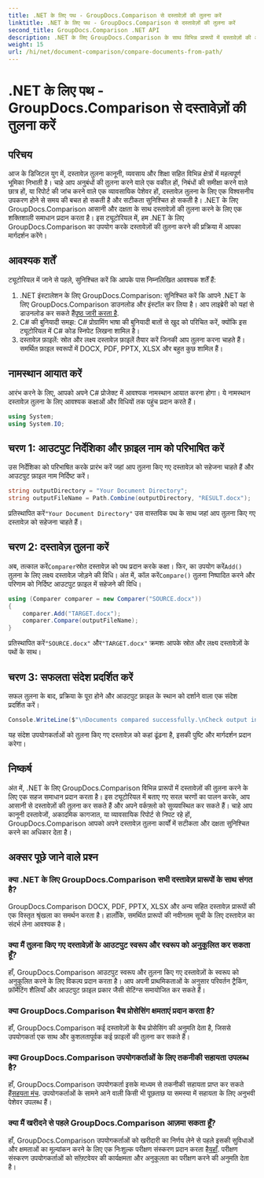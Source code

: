 ```yaml
---
title: .NET के लिए पथ - GroupDocs.Comparison से दस्तावेज़ों की तुलना करें
linktitle: .NET के लिए पथ - GroupDocs.Comparison से दस्तावेज़ों की तुलना करें
second_title: GroupDocs.Comparison .NET API
description: .NET के लिए GroupDocs.Comparison के साथ विभिन्न प्रारूपों में दस्तावेज़ों की आसानी से तुलना करें। समय बचाएं और कानूनी, शैक्षणिक और व्यावसायिक कार्यों में सटीकता सुनिश्चित करें।
weight: 15
url: /hi/net/document-comparison/compare-documents-from-path/
---
```


# .NET के लिए पथ - GroupDocs.Comparison से दस्तावेज़ों की तुलना करें

## परिचय
आज के डिजिटल युग में, दस्तावेज़ तुलना कानूनी, व्यवसाय और शिक्षा सहित विभिन्न क्षेत्रों में महत्वपूर्ण भूमिका निभाती है। चाहे आप अनुबंधों की तुलना करने वाले एक वकील हों, निबंधों की समीक्षा करने वाले छात्र हों, या रिपोर्ट की जांच करने वाले एक व्यावसायिक पेशेवर हों, दस्तावेज़ तुलना के लिए एक विश्वसनीय उपकरण होने से समय की बचत हो सकती है और सटीकता सुनिश्चित हो सकती है। .NET के लिए GroupDocs.Comparison आसानी और दक्षता के साथ दस्तावेज़ों की तुलना करने के लिए एक शक्तिशाली समाधान प्रदान करता है। इस ट्यूटोरियल में, हम .NET के लिए GroupDocs.Comparison का उपयोग करके दस्तावेज़ों की तुलना करने की प्रक्रिया में आपका मार्गदर्शन करेंगे।
## आवश्यक शर्तें
ट्यूटोरियल में जाने से पहले, सुनिश्चित करें कि आपके पास निम्नलिखित आवश्यक शर्तें हैं:
1. .NET इंस्टालेशन के लिए GroupDocs.Comparison: सुनिश्चित करें कि आपने .NET के लिए GroupDocs.Comparison डाउनलोड और इंस्टॉल कर लिया है। आप लाइब्रेरी को यहां से डाउनलोड कर सकते हैं[पृष्ठ जारी करता है](https://releases.groupdocs.com/comparison/net/).
2. C# की बुनियादी समझ: C# प्रोग्रामिंग भाषा की बुनियादी बातों से खुद को परिचित करें, क्योंकि इस ट्यूटोरियल में C# कोड स्निपेट लिखना शामिल है।
3. दस्तावेज़ फ़ाइलें: स्रोत और लक्ष्य दस्तावेज़ फ़ाइलें तैयार करें जिनकी आप तुलना करना चाहते हैं। समर्थित फ़ाइल स्वरूपों में DOCX, PDF, PPTX, XLSX और बहुत कुछ शामिल हैं।

## नामस्थान आयात करें
आरंभ करने के लिए, आपको अपने C# प्रोजेक्ट में आवश्यक नामस्थान आयात करना होगा। ये नामस्थान दस्तावेज़ तुलना के लिए आवश्यक कक्षाओं और विधियों तक पहुंच प्रदान करते हैं।
```csharp
using System;
using System.IO;
```
## चरण 1: आउटपुट निर्देशिका और फ़ाइल नाम को परिभाषित करें
उस निर्देशिका को परिभाषित करके प्रारंभ करें जहां आप तुलना किए गए दस्तावेज़ को सहेजना चाहते हैं और आउटपुट फ़ाइल नाम निर्दिष्ट करें।
```csharp
string outputDirectory = "Your Document Directory";
string outputFileName = Path.Combine(outputDirectory, "RESULT.docx");
```
 प्रतिस्थापित करें`"Your Document Directory"` उस वास्तविक पथ के साथ जहां आप तुलना किए गए दस्तावेज़ को सहेजना चाहते हैं।
## चरण 2: दस्तावेज़ तुलना करें
 अब, तत्काल करें`Comparer`स्रोत दस्तावेज़ को पथ प्रदान करके कक्षा। फिर, का उपयोग करें`Add()` तुलना के लिए लक्ष्य दस्तावेज़ जोड़ने की विधि। अंत में, कॉल करें`Compare()` तुलना निष्पादित करने और परिणाम को निर्दिष्ट आउटपुट फ़ाइल में सहेजने की विधि।
```csharp
using (Comparer comparer = new Comparer("SOURCE.docx"))
{
    comparer.Add("TARGET.docx");
    comparer.Compare(outputFileName);
}
```
 प्रतिस्थापित करें`"SOURCE.docx"` और`"TARGET.docx"` क्रमशः आपके स्रोत और लक्ष्य दस्तावेज़ों के पथों के साथ।
## चरण 3: सफलता संदेश प्रदर्शित करें
सफल तुलना के बाद, प्रक्रिया के पूरा होने और आउटपुट फ़ाइल के स्थान को दर्शाने वाला एक संदेश प्रदर्शित करें।
```csharp
Console.WriteLine($"\nDocuments compared successfully.\nCheck output in {outputDirectory}.");
```
यह संदेश उपयोगकर्ताओं को तुलना किए गए दस्तावेज़ को कहां ढूंढना है, इसकी पुष्टि और मार्गदर्शन प्रदान करेगा।

## निष्कर्ष
अंत में, .NET के लिए GroupDocs.Comparison विभिन्न प्रारूपों में दस्तावेज़ों की तुलना करने के लिए एक सहज समाधान प्रदान करता है। इस ट्यूटोरियल में बताए गए सरल चरणों का पालन करके, आप आसानी से दस्तावेज़ों की तुलना कर सकते हैं और अपने वर्कफ़्लो को सुव्यवस्थित कर सकते हैं। चाहे आप कानूनी दस्तावेजों, अकादमिक कागजात, या व्यावसायिक रिपोर्ट से निपट रहे हों, GroupDocs.Comparison आपको अपने दस्तावेज़ तुलना कार्यों में सटीकता और दक्षता सुनिश्चित करने का अधिकार देता है।
## अक्सर पूछे जाने वाले प्रश्न
### क्या .NET के लिए GroupDocs.Comparison सभी दस्तावेज़ प्रारूपों के साथ संगत है?
GroupDocs.Comparison DOCX, PDF, PPTX, XLSX और अन्य सहित दस्तावेज़ प्रारूपों की एक विस्तृत श्रृंखला का समर्थन करता है। हालाँकि, समर्थित प्रारूपों की नवीनतम सूची के लिए दस्तावेज़ का संदर्भ लेना आवश्यक है।
### क्या मैं तुलना किए गए दस्तावेज़ों के आउटपुट स्वरूप और स्वरूप को अनुकूलित कर सकता हूँ?
हाँ, GroupDocs.Comparison आउटपुट स्वरूप और तुलना किए गए दस्तावेज़ों के स्वरूप को अनुकूलित करने के लिए विकल्प प्रदान करता है। आप अपनी प्राथमिकताओं के अनुसार परिवर्तन ट्रैकिंग, फ़ॉर्मेटिंग शैलियाँ और आउटपुट फ़ाइल प्रकार जैसी सेटिंग्स समायोजित कर सकते हैं।
### क्या GroupDocs.Comparison बैच प्रोसेसिंग क्षमताएं प्रदान करता है?
हाँ, GroupDocs.Comparison कई दस्तावेज़ों के बैच प्रोसेसिंग की अनुमति देता है, जिससे उपयोगकर्ता एक साथ और कुशलतापूर्वक कई फ़ाइलों की तुलना कर सकते हैं।
### क्या GroupDocs.Comparison उपयोगकर्ताओं के लिए तकनीकी सहायता उपलब्ध है?
 हाँ, GroupDocs.Comparison उपयोगकर्ता इसके माध्यम से तकनीकी सहायता प्राप्त कर सकते हैं[सहयता मंच](https://forum.groupdocs.com/c/comparison/12). उपयोगकर्ताओं के सामने आने वाली किसी भी पूछताछ या समस्या में सहायता के लिए अनुभवी पेशेवर उपलब्ध हैं।
### क्या मैं खरीदने से पहले GroupDocs.Comparison आज़मा सकता हूँ?
 हाँ, GroupDocs.Comparison उपयोगकर्ताओं को खरीदारी का निर्णय लेने से पहले इसकी सुविधाओं और क्षमताओं का मूल्यांकन करने के लिए एक निःशुल्क परीक्षण संस्करण प्रदान करता है[यहाँ](https://releases.groupdocs.com/). परीक्षण संस्करण उपयोगकर्ताओं को सॉफ़्टवेयर की कार्यक्षमता और अनुकूलता का परीक्षण करने की अनुमति देता है।